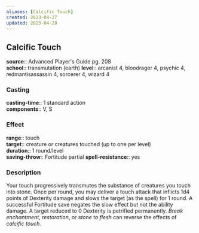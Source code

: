 ```yaml
---
aliases: [Calcific Touch]
created: 2023-04-27
updated: 2023-04-28
---
```


## Calcific Touch

**source**:: Advanced Player's Guide pg. 208  
**school**:: transmutation (earth)
**level**:: arcanist 4, bloodrager 4, psychic 4, redmantisassassin 4, sorcerer 4, wizard 4

### Casting

**casting-time**:: 1 standard action  
**components**:: V, S

### Effect

**range**:: touch  
**target**:: creature or creatures touched (up to one per level)  
**duration**:: 1 round/level  
**saving-throw**:: Fortitude partial
**spell-resistance**:: yes

### Description

Your touch progressively transmutes the substance of creatures you touch into stone. Once per round, you may deliver a touch attack that inflicts 1d4 points of Dexterity damage and slows the target (as the spell) for 1 round. A successful Fortitude save negates the slow effect but not the ability damage. A target reduced to 0 Dexterity is petrified permanently. *Break enchantment*, *restoration*, or *stone to flesh* can reverse the effects of *calcific touch*.
